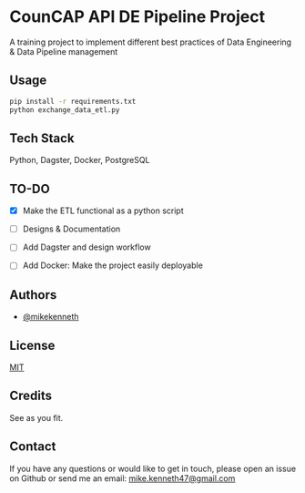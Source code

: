 
# CounCAP API DE Pipeline Project

A training project to implement different best practices of Data Engineering & Data Pipeline management


## Usage

```bash
pip install -r requirements.txt
python exchange_data_etl.py
```


## Tech Stack

Python, Dagster, Docker, PostgreSQL


## TO-DO

- [x] Make the ETL functional as a python script
- [ ] Designs & Documentation 
- [ ] Add Dagster and design workflow
- [ ] Add Docker: Make the project easily deployable



## Authors

- [@mikekenneth](https://www.github.com/mikekenneth)


## License

[MIT](https://choosealicense.com/licenses/mit/)


## Credits

See as you fit.

## Contact

If you have any questions or would like to get in touch, please open an issue on Github or send me an email: <mike.kenneth47@gmail.com>